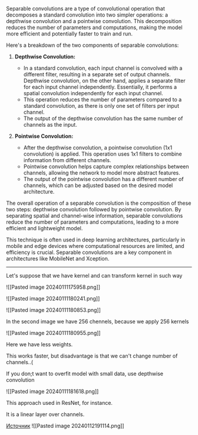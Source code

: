 Separable convolutions are a type of convolutional operation that decomposes a standard convolution into two simpler operations: a depthwise convolution and a pointwise convolution. This decomposition reduces the number of parameters and computations, making the model more efficient and potentially faster to train and run.

Here's a breakdown of the two components of separable convolutions:

1. **Depthwise Convolution:**
    
    - In a standard convolution, each input channel is convolved with a different filter, resulting in a separate set of output channels. Depthwise convolution, on the other hand, applies a separate filter for each input channel independently. Essentially, it performs a spatial convolution independently for each input channel.
    - This operation reduces the number of parameters compared to a standard convolution, as there is only one set of filters per input channel.
    - The output of the depthwise convolution has the same number of channels as the input.
2. **Pointwise Convolution:**
    
    - After the depthwise convolution, a pointwise convolution (1x1 convolution) is applied. This operation uses 1x1 filters to combine information from different channels.
    - Pointwise convolution helps capture complex relationships between channels, allowing the network to model more abstract features.
    - The output of the pointwise convolution has a different number of channels, which can be adjusted based on the desired model architecture.

The overall operation of a separable convolution is the composition of these two steps: depthwise convolution followed by pointwise convolution. By separating spatial and channel-wise information, separable convolutions reduce the number of parameters and computations, leading to a more efficient and lightweight model.

This technique is often used in deep learning architectures, particularly in mobile and edge devices where computational resources are limited, and efficiency is crucial. Separable convolutions are a key component in architectures like MobileNet and Xception.

----------------------------------------------

Let's suppose that we have kernel and can transform kernel in such way 

![[Pasted image 20240111175958.png]]

![[Pasted image 20240111180241.png]]

![[Pasted image 20240111180853.png]]

In the second image we have 256 chennels, because we apply 256 kernels 

![[Pasted image 20240111180955.png]]

Here we have less weights.

This works faster, but disadvantage is that we can't change number of channels..(

If you don;t want to overfit model with small data, use depthwise convolution

![[Pasted image 20240111181618.png]]

This approach used in ResNet, for instance.

It is a linear layer over channels.

[Источник](https://habr.com/ru/articles/347564/)
![[Pasted image 20240112191114.png]]